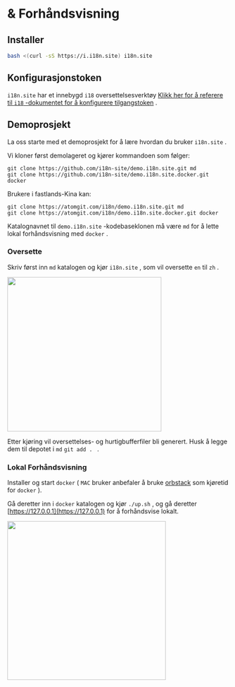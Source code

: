 # & Forhåndsvisning

## Installer

```sh
bash <(curl -sS https://i.i18n.site) i18n.site
```

## Konfigurasjonstoken

`i18n.site` har et innebygd `i18` oversettelsesverktøy [Klikk her for å referere til `i18` -dokumentet for å konfigurere tilgangstoken](/i18/use) .

## Demoprosjekt

La oss starte med et demoprosjekt for å lære hvordan du bruker `i18n.site` .

Vi kloner først demolageret og kjører kommandoen som følger:

```
git clone https://github.com/i18n-site/demo.i18n.site.git md
git clone https://github.com/i18n-site/demo.i18n.site.docker.git docker
```

Brukere i fastlands-Kina kan:

```
git clone https://atomgit.com/i18n/demo.i18n.site.git md
git clone https://atomgit.com/i18n/demo.i18n.site.docker.git docker
```

Katalognavnet til `demo.i18n.site` -kodebaseklonen må være `md` for å lette lokal forhåndsvisning med `docker` .

### Oversette

Skriv først inn `md` katalogen og kjør `i18n.site` , som vil oversette `en` til `zh` .

<img src="https://p.3ti.site/1721114619.avif" style="width:350px">

Etter kjøring vil oversettelses- og hurtigbufferfiler bli generert. Husk å legge dem til depotet i `md` `git add . ` .

### Lokal Forhåndsvisning

Installer og start `docker` ( `MAC` bruker anbefaler å bruke [orbstack](https://orbstack.dev) som kjøretid for `docker` ).

Gå deretter inn i `docker` katalogen og kjør `./up.sh` , og gå deretter [https://127.0.0.1](https://127.0.0.1) for å forhåndsvise lokalt.

<img src="//p.3ti.site/1721104238.avif" style="width:360px">